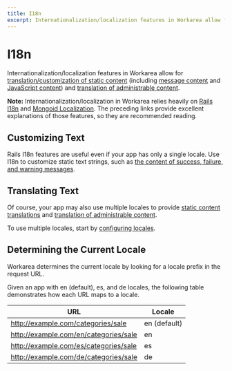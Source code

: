 ```yaml
---
title: I18n
excerpt: Internationalization/localization features in Workarea allow for translation/customization of static content (including message content and JavaScript content) and translation of administrable content.
---
```


# I18n

Internationalization/localization features in Workarea allow for [translation/customization of static content](translate-or-customize-static-content.html) (including [message content](translate-or-customize-message-content.html) and [JavaScript content](translate-javascript-content.html)) and [translation of administrable content](translate-administrable-content.html).

**Note:** Internationalization/localization in Workarea relies heavily on [Rails I18n](http://guides.rubyonrails.org/i18n.html) and [Mongoid Localization](https://docs.mongodb.org/ecosystem/tutorial/ruby-mongoid-tutorial/#localized-fields). The preceding links provide excellent explanations of those features, so they are recommended reading.

## Customizing Text

Rails I18n features are useful even if your app has only a single locale. Use I18n to customize static text strings, such as [the content of success, failure, and warning messages](translate-or-customize-message-content.html).

## Translating Text

Of course, your app may also use multiple locales to provide [static content translations](translate-or-customize-static-content.html) and [translation of administrable content](translate-administrable-content.html).

To use multiple locales, start by [configuring locales](configure-locales.html).

## Determining the Current Locale

Workarea determines the current locale by looking for a locale prefix in the request URL.

Given an app with en (default), es, and de locales, the following table demonstrates how each URL maps to a locale.

| URL | Locale |
| --- | --- |
| http://example.com/categories/sale | en (default) |
| http://example.com/en/categories/sale | en |
| http://example.com/es/categories/sale | es |
| http://example.com/de/categories/sale | de |


